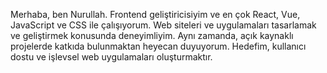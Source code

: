 Merhaba, ben Nurullah. Frontend geliştiricisiyim ve en çok React, Vue, JavaScript ve CSS ile çalışıyorum. Web siteleri ve uygulamaları tasarlamak ve geliştirmek konusunda deneyimliyim. Aynı zamanda, açık kaynaklı projelerde katkıda bulunmaktan heyecan duyuyorum. Hedefim, kullanıcı dostu ve işlevsel web uygulamaları oluşturmaktır.
